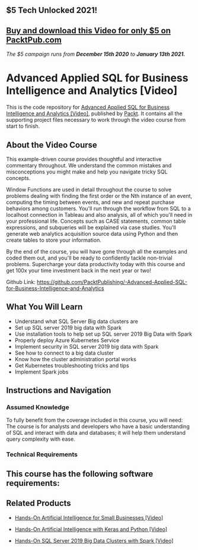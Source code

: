 ## $5 Tech Unlocked 2021!
[Buy and download this Video for only $5 on PacktPub.com](https://www.packtpub.com/product/advanced-applied-sql-for-business-intelligence-and-analytics-video/9781788470803)
-----
*The $5 campaign         runs from __December 15th 2020__ to __January 13th 2021.__*

# Advanced Applied SQL for Business Intelligence and Analytics [Video]
This is the code repository for [Advanced Applied SQL for Business Intelligence and Analytics [Video]](https://www.packtpub.com/application-development/advanced-applied-sql-business-intelligence-and-analytics-video?utm_source=github&utm_medium=repository&utm_campaign=9781788470803), published by [Packt](https://www.packtpub.com/?utm_source=github). It contains all the supporting project files necessary to work through the video course from start to finish.
## About the Video Course
This example-driven course provides thoughtful and interactive commentary throughout. We understand the common mistakes and misconceptions you might make and help you navigate tricky SQL concepts.

Window Functions are used in detail throughout the course to solve problems dealing with finding the first order or the Nth instance of an event, computing the timing between events, and new and repeat purchase behaviors among customers. You'll run through the workflow from SQL to a localhost connection in Tableau and also analysis, all of which you'll need in your professional life. Concepts such as CASE statements, common table expressions, and subqueries will be explained via case studies. You'll generate web analytics acquisition source data using Python and then create tables to store your information.

By the end of the course, you will have gone through all the examples and coded them out, and you'll be ready to confidently tackle non-trivial problems. Supercharge your data productivity today with this course and get 100x your time investment back in the next year or two!

Github Link: https://github.com/PacktPublishing/-Advanced-Applied-SQL-for-Business-Intelligence-and-Analytics

<H2>What You Will Learn</H2>
<DIV class=book-info-will-learn-text>
<UL>
<LI>Understand what SQL Server Big data clusters are 
<LI>Set up SQL server 2019 big data with Spark 
<LI>Use installation tools to help set up SQL server 2019 Big Data with Spark 
<LI>Properly deploy Azure Kubernetes Service 
<LI>Implement security in SQL server 2019 big data with Spark 
<LI>See how to connect to a big data cluster 
<LI>Know how the cluster administration portal works 
<LI>Get Kubernetes troubleshooting tricks and tips 
<LI>Implement Spark jobs </LI></UL></DIV>

## Instructions and Navigation
### Assumed Knowledge
To fully benefit from the coverage included in this course, you will need:<br/>
The course is for analysts and developers who have a basic understanding of SQL and interact with data and databases; it will help them understand query complexity with ease.
### Technical Requirements
This course has the following software requirements:<br/>
-

## Related Products
* [Hands-On Artificial Intelligence for Small Businesses [Video]](https://www.packtpub.com/big-data-and-business-intelligence/hands-artificial-intelligence-small-businesses-video?utm_source=github&utm_medium=repository&utm_campaign=9781788391863)

* [Hands-On Artificial Intelligence with Keras and Python [Video]](https://www.packtpub.com/application-development/hands-artificial-intelligence-keras-and-python-video?utm_source=github&utm_medium=repository&utm_campaign=9781838557829)

* [Hands-On SQL Server 2019 Big Data Clusters with Spark [Video]](https://www.packtpub.com/big-data-and-business-intelligence/hands-sql-server-2019-big-data-clusters-spark-video?utm_source=github&utm_medium=repository&utm_campaign=9781838559755)

